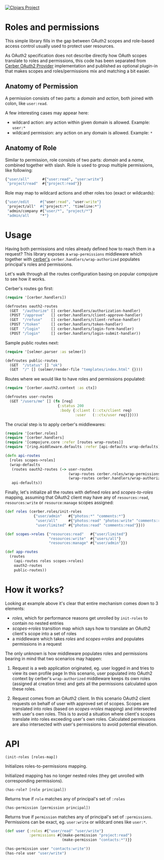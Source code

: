 [![Clojars Project](https://img.shields.io/clojars/v/cerber/cerber-roles.svg)](https://clojars.org/cerber/cerber-roles)

# Roles and permissions

This simple library fills in the gap between OAuth2 scopes and role-based access control usually used to protect user resources.

As OAuth2 specification does not describe directly how OAuth scopes translate to roles and permissions, this code has been separated from [Cerber OAuth2 Provider](https://github.com/mbuczko/cerber-oauth2-provider) implementation and published as optional plugin-in that makes scopes and roles/permissions mix and matching a bit easier.

## Anatomy of Permission

A permission consists of two parts: a _domain_ and _action_, both joined with colon, like `user:read`.

A few interesting cases may appear here:

 - wildcard action: any action within given domain is allowed. Example: `user:*`
 - wildcard permission: any action on any domain is allowed. Example: `*`

## Anatomy of Role

Similar to permission, role consists of two parts: _domain_ and a _name_, combined together with slash. Role is used to group multiple permissions, like following:

``` clojure
{"user/all"      #{"user:read", "user:write"}
 "project/read"  #{"project:read"}}
```

Role may map to wildcard actions and other roles too (exact or wildcards):

``` clojure
{"user/edit     #{"user:read", "user:write"}
 "project/all"  #{"project:*", "timeline:*"}
 "admin/company #{"user/*", "project/*"}
 "admin/all     "*"}
```

# Usage

Having both permissions and roles already defined how to reach them in a request? This library exposes a `wrap-permissions` middleware which together with [cerber's](https://github.com/mbuczko/cerber-oauth2-provider) `cerber.handlers/wrap-authorized` populates principal's roles and permissions. 

Let's walk through all the routes configuration basing on popular compojure to see how it works.

Cerber's routes go first:

```clojure
(require '[cerber.handlers])

(defroutes oauth2-routes
  (GET  "/authorize" [] cerber.handlers/authorization-handler)
  (POST "/approve"   [] cerber.handlers/client-approve-handler)
  (GET  "/refuse"    [] cerber.handlers/client-refuse-handler)
  (POST "/token"     [] cerber.handlers/token-handler)
  (GET  "/login"     [] cerber.handlers/login-form-handler)
  (POST "/login"     [] cerber.handlers/login-submit-handler))
```

Sample public routes next:

```clojure
(require '[selmer.parser :as selmer])

(defroutes public-routes
  (GET  "/status" [] "ok")
  (GET  "/" [] (selmer/render-file "templates/index.html" {})))
```

Routes where we would like to have roles and permissions populated:

```clojure
(require '[cerber.oauth2.context :as ctx])

(defroutes user-routes
  (GET "/users/me" [] (fn [req]
                        {:status 200
                         :body {:client (::ctx/client req)
                                :user   (::ctx/user req)}})))
```

The crucial step is to apply cerber's middlewares:

```clojure
(require '[cerber.roles]
(require '[cerber.handlers]
(require '[compojure.core :refer [routes wrap-routes]]
(require '[ring.middleware.defaults :refer [api-defaults wrap-defaults]])

(defn api-routes
  [roles scopes->roles]
  (wrap-defaults
   (routes oauth2-routes (-> user-routes
                             (wrap-routes cerber.roles/wrap-permissions roles scopes->roles)
                             (wrap-routes cerber.handlers/wrap-authorized)))
   api-defaults))
   ```

Finally, let's initialize all the routes with defined _roles_ and _scopes-to-roles_ mapping, assuming that OAuth2 client may have any of `resources:read`, `resources:write` or `resource:manage` scopes assigned:

```clojure
(def roles (cerber.roles/init-roles
             {"user/admin"   #{"photos:*" "comments:*"}
              "user/all"     #{"photos:read" "photos:write" "comments:read" "comments:write"}
              "user/limited" #{"photos:read" "comments:read"}}))

(def scopes->roles {"resources:read"   #{"user/limited"}
                    "resources:write"  #{"users/all"}
                    "resources:manage" #{"user/admin"}})

(def app-routes
  (routes
    (api-routes roles scopes->roles)
    oauth2-routes
    public-routes))
```
# How it works?

Looking at example above it's clear that entire mechanism comes down to 3 elements:

* _roles_, which for performance reasons get unrolled by `init-roles` to contain no nested entries
* _scopes->roles_ transition map which says how to translate an OAuth2 client's scope into a set of roles
* a middleware which takes _roles_ and _scopes->roles_ and populates permissions in a request

The only unknown is how middleware populates roles and permissions bearing in mind that two scenarios may happen:

1. Request is a web application originated, eg. user logged in and tries to view its own profile page
   In this scenario, user populated into OAuth2 context by cerber's `wrap-authorized` middleware keeps its own roles (assigned at creation time) and gets all the permissions calculated upon these roles.

2. Request comes from an OAuth2 client.
   In this scenario OAuth2 client requests on behalf of user with approved set of scopes. Scopes are translated into roles (based on _scopes->roles_ mapping) and intersected with user's own roles.
   This is to avoid a situation where client's scopes translate into roles exceeding user's own roles. Calculated permissions are also intersected with user's permissions to avoid potential elevation.

# API

`(init-roles [roles-map])`

Initializes roles-to-permissions mapping.

Initialized mapping has no longer nested roles (they get unrolled with corresponding permissions).

`(has-role? [role principal])`

Returns true if `role` matches any of principal's set of `:roles` 

`(has-permission [permission principal])`

Returns true if `permission` matches any of principal's set of `:permissions`.
Permissions can be exact, eg. `user:write` or wildcard ones like `user:*`.

``` clojure
(def user {:roles #{"user/read" "user/write"}
           :permissions #{(make-permission "project:read")
                          (make-permission "contacts:*")}}

(has-permission user "contacts:write"))
(has-role user "user/write")
```


